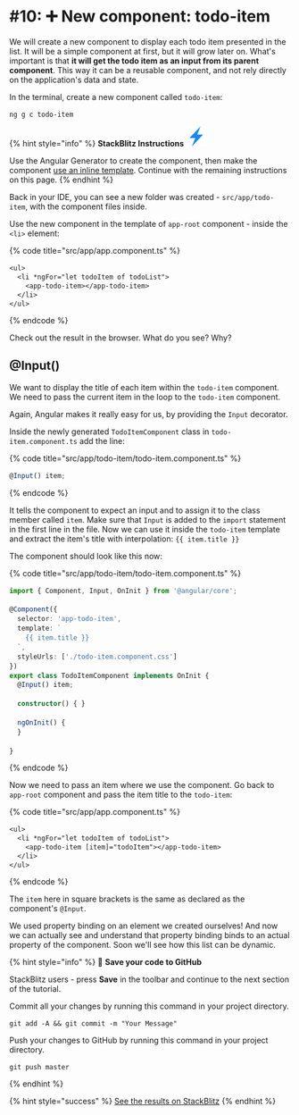 # \#10: ➕ New component: todo-item

We will create a new component to display each todo item presented in the list. It will be a simple component at first, but it will grow later on. What's important is that **it will get the todo item as an input from its parent component**. This way it can be a reusable component, and not rely directly on the application's data and state.

In the terminal, create a new component called `todo-item`:

```text
ng g c todo-item
```

{% hint style="info" %}
**StackBlitz Instructions** ![](../.gitbook/assets/stackblitz-hint.svg)

Use the Angular Generator to create the component, then make the component [use an inline template](https://ng-girls.gitbook.io/todo-list-tutorial/component#inline-template). Continue with the remaining instructions on this page.
{% endhint %}

Back in your IDE, you can see a new folder was created - `src/app/todo-item`, with the component files inside.

Use the new component in the template of `app-root` component - inside the `<li>` element:

{% code title="src/app/app.component.ts" %}
```markup
<ul>
  <li *ngFor="let todoItem of todoList">
    <app-todo-item></app-todo-item>
  </li>
</ul>
```
{% endcode %}

Check out the result in the browser. What do you see? Why?

## @Input\(\)

We want to display the title of each item within the `todo-item` component. We need to pass the current item in the loop to the `todo-item` component.

Again, Angular makes it really easy for us, by providing the `Input` decorator.

Inside the newly generated `TodoItemComponent` class in `todo-item.component.ts` add the line:

{% code title="src/app/todo-item/todo-item.component.ts" %}
```typescript
@Input() item;
```
{% endcode %}

It tells the component to expect an input and to assign it to the class member called `item`. Make sure that `Input` is added to the `import` statement in the first line in the file. Now we can use it inside the `todo-item` template and extract the item's title with interpolation: `{{ item.title }}`

The component should look like this now:

{% code title="src/app/todo-item/todo-item.component.ts" %}
```typescript
import { Component, Input, OnInit } from '@angular/core';

@Component({
  selector: 'app-todo-item',
  template: `
    {{ item.title }}
  `,
  styleUrls: ['./todo-item.component.css']
})
export class TodoItemComponent implements OnInit {
  @Input() item;

  constructor() { }

  ngOnInit() {
  }

}
```
{% endcode %}

Now we need to pass an item where we use the component. Go back to `app-root` component and pass the item title to the `todo-item`:

{% code title="src/app/app.component.ts" %}
```markup
<ul>
  <li *ngFor="let todoItem of todoList">
    <app-todo-item [item]="todoItem"></app-todo-item>
  </li>
</ul>
```
{% endcode %}

The `item` here in square brackets is the same as declared as the component's `@Input`.

We used property binding on an element we created ourselves! And now we can actually see and understand that property binding binds to an actual property of the component. Soon we'll see how this list can be dynamic.

{% hint style="info" %}
💾 **Save your code to GitHub**

StackBlitz users - press **Save** in the toolbar and continue to the next section of the tutorial.

Commit all your changes by running this command in your project directory.

```text
git add -A && git commit -m "Your Message"
```

Push your changes to GitHub by running this command in your project directory.

```text
git push master
```
{% endhint %}

{% hint style="success" %}
[See the results on StackBlitz](https://stackblitz.com/github/ng-girls/todo-list-tutorial/tree/master/examples/10-new-component-todo-item)
{% endhint %}

